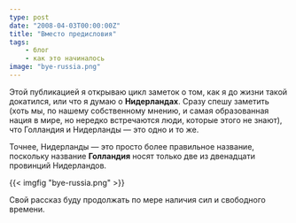 ```yaml
---
type: post
date: "2008-04-03T00:00:00Z"
title: "Вместо предисловия"
tags:
    - блог
    - как это начиналось
image: "bye-russia.png"
---
```


Этой публикацией я открываю цикл заметок о том, как я до жизни такой докатился, или что я думаю о **Нидерландах**. Сразу спешу заметить (хоть мы, по нашему собственному мнению, и самая образованная нация в мире, но нередко встречаются люди, которые этого не знают), что Голландия и Нидерланды — это одно и то же.

<!--more-->

Точнее, Нидерланды — это просто более правильное название, поскольку название **Голландия** носят только две из двенадцати провинций Нидерландов.

{{< imgfig "bye-russia.png" >}}

Свой рассказ буду продолжать по мере наличия сил и свободного времени.
